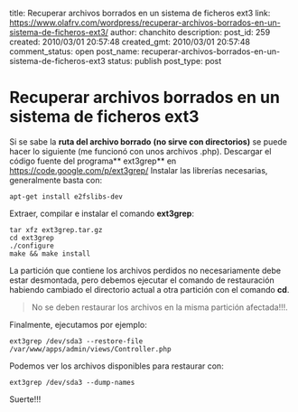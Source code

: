 title: Recuperar archivos borrados en un sistema de ficheros ext3
link: https://www.olafrv.com/wordpress/recuperar-archivos-borrados-en-un-sistema-de-ficheros-ext3/
author: chanchito
description: 
post_id: 259
created: 2010/03/01 20:57:48
created_gmt: 2010/03/01 20:57:48
comment_status: open
post_name: recuperar-archivos-borrados-en-un-sistema-de-ficheros-ext3
status: publish
post_type: post

# Recuperar archivos borrados en un sistema de ficheros ext3

Si se sabe la **ruta del archivo borrado** **(no sirve con directorios)** se puede hacer lo siguiente (me funcionó con unos archivos .php). Descargar el código fuente del programa** ext3grep** en <https://code.google.com/p/ext3grep/> Instalar las librerías necesarias, generalmente basta con: 
    
    
    apt-get install e2fslibs-dev
    

Extraer, compilar e instalar el comando **ext3grep**: 
    
    
    tar xfz ext3grep.tar.gz
    cd ext3grep
    ./configure
    make && make install
    

La partición que contiene los archivos perdidos no necesariamente debe estar desmontada, pero debemos ejecutar el comando de restauración habiendo cambiado el directorio actual a otra partición con el comando **cd**. 

> No se deben restaurar los archivos en la misma partición afectada!!!.

Finalmente, ejecutamos por ejemplo: 
    
    
    ext3grep /dev/sda3 --restore-file /var/www/apps/admin/views/Controller.php
    

Podemos ver los archivos disponibles para restaurar con: 
    
    
    ext3grep /dev/sda3 --dump-names
    

Suerte!!!